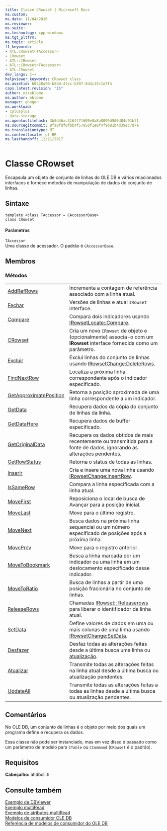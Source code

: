 ```yaml
---
title: Classe CRowset | Microsoft Docs
ms.custom: 
ms.date: 11/04/2016
ms.reviewer: 
ms.suite: 
ms.technology: cpp-windows
ms.tgt_pltfrm: 
ms.topic: article
f1_keywords:
- ATL.CRowset<TAccessor>
- CRowset
- ATL::CRowset
- ATL::CRowset<TAccessor>
- ATL.CRowset
dev_langs: C++
helpviewer_keywords: CRowset class
ms.assetid: b0228a90-b8dd-47cc-b397-8d4c15c1e7f4
caps.latest.revision: "15"
author: mikeblome
ms.author: mblome
manager: ghogen
ms.workload:
- cplusplus
- data-storage
ms.openlocfilehash: 3b0d46ac3164f7f609e8a8a8099d500d04d91bf1
ms.sourcegitcommit: 8fa8fdf0fbb4f57950f1e8f4f9b81b4d39ec7d7a
ms.translationtype: MT
ms.contentlocale: pt-BR
ms.lasthandoff: 12/21/2017
---
```

# <a name="crowset-class"></a>Classe CRowset
Encapsula um objeto de conjunto de linhas do OLE DB e vários relacionados interfaces e fornece métodos de manipulação de dados do conjunto de linhas.  
  
## <a name="syntax"></a>Sintaxe  
  
```  
template <class TAccessor = CAccessorBase>  
class CRowset  
```  
  
#### <a name="parameters"></a>Parâmetros  
 `TAccessor`  
 Uma classe de acessador. O padrão é `CAccessorBase`.  
  
## <a name="members"></a>Membros  
  
### <a name="methods"></a>Métodos  
  
|||  
|-|-|  
|[AddRefRows](../../data/oledb/crowset-addrefrows.md)|Incrementa a contagem de referência associado com a linha atual.|  
|[Fechar](../../data/oledb/crowset-close.md)|Versões de linhas e atual `IRowset` interface.|  
|[Compare](../../data/oledb/crowset-compare.md)|Compara dois indicadores usando [IRowsetLocate::Compare](https://msdn.microsoft.com/en-us/library/ms709539.aspx).|  
|[CRowset](../../data/oledb/crowset-crowset.md)|Cria um novo `CRowset` de objeto e (opcionalmente) associa-o com um **IRowset** interface fornecida como um parâmetro.|  
|[Excluir](../../data/oledb/crowset-delete.md)|Exclui linhas do conjunto de linhas usando [IRowsetChange:DeleteRows](https://msdn.microsoft.com/en-us/library/ms724362.aspx).|  
|[FindNextRow](../../data/oledb/crowset-findnextrow.md)|Localiza a próxima linha correspondente após o indicador especificado.|  
|[GetApproximatePosition](../../data/oledb/crowset-getapproximateposition.md)|Retorna a posição aproximada de uma linha correspondente a um indicador.|  
|[GetData](../../data/oledb/crowset-getdata.md)|Recupera dados da cópia do conjunto de linhas da linha.|  
|[GetDataHere](../../data/oledb/crowset-getdatahere.md)|Recupera dados de buffer especificado.|  
|[GetOriginalData](../../data/oledb/crowset-getoriginaldata.md)|Recupera os dados obtidos de mais recentemente ou transmitida para a fonte de dados, ignorando as alterações pendentes.|  
|[GetRowStatus](../../data/oledb/crowset-getrowstatus.md)|Retorna o status de todas as linhas.|  
|[Inserir](../../data/oledb/crowset-insert.md)|Cria e insere uma nova linha usando [IRowsetChange:InsertRow](https://msdn.microsoft.com/en-us/library/ms716921.aspx).|  
|[IsSameRow](../../data/oledb/crowset-issamerow.md)|Compara a linha especificada com a linha atual.|  
|[MoveFirst](../../data/oledb/crowset-movefirst.md)|Reposiciona o local de busca de Avançar para a posição inicial.|  
|[MoveLast](../../data/oledb/crowset-movelast.md)|Move para o último registro.|  
|[MoveNext](../../data/oledb/crowset-movenext.md)|Busca dados na próxima linha sequencial ou um número especificado de posições após a próxima linha.|  
|[MovePrev](../../data/oledb/crowset-moveprev.md)|Move para o registro anterior.|  
|[MoveToBookmark](../../data/oledb/crowset-movetobookmark.md)|Busca a linha marcada por um indicador ou uma linha em um deslocamento especificado desse indicador.|  
|[MoveToRatio](../../data/oledb/crowset-movetoratio.md)|Busca de linhas a partir de uma posição fracionária no conjunto de linhas.|  
|[ReleaseRows](../../data/oledb/crowset-releaserows.md)|Chamadas [IRowset:: Releaserows](https://msdn.microsoft.com/en-us/library/ms719771.aspx) para liberar o identificador da linha atual.|  
|[SetData](../../data/oledb/crowset-setdata.md)|Define valores de dados em uma ou mais colunas de uma linha usando [IRowsetChange:SetData](https://msdn.microsoft.com/en-us/library/ms721232.aspx).|  
|[Desfazer](../../data/oledb/crowset-undo.md)|Desfaz todas as alterações feitas desde a última busca uma linha ou [atualização](../../data/oledb/crowset-update.md).|  
|[Atualizar](../../data/oledb/crowset-update.md)|Transmite todas as alterações feitas na linha atual desde a última busca ou atualização pendentes.|  
|[UpdateAll](../../data/oledb/crowset-updateall.md)|Transmite todas as alterações feitas a todas as linhas desde a última busca ou atualização pendentes.|  
  
## <a name="remarks"></a>Comentários  
 No OLE DB, um conjunto de linhas é o objeto por meio dos quais um programa define e recupera os dados.  
  
 Essa classe não pode ser instanciado, mas em vez disso é passado como um parâmetro de modelo para `CTable` ou `CCommand` (`CRowset` é o padrão).  
  
## <a name="requirements"></a>Requisitos  
 **Cabeçalho:** atldbcli.h  
  
## <a name="see-also"></a>Consulte também  
 [Exemplo de DBViewer](../../visual-cpp-samples.md)   
 [Exemplo multiRead](../../visual-cpp-samples.md)   
 [Exemplo de atributos multiRead](../../visual-cpp-samples.md)   
 [Modelos de consumidor OLE DB](../../data/oledb/ole-db-consumer-templates-cpp.md)   
 [Referência de modelos de consumidor do OLE DB](../../data/oledb/ole-db-consumer-templates-reference.md)